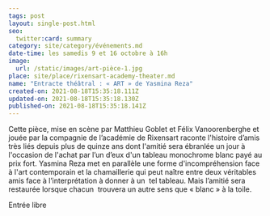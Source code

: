```yaml
---
tags: post
layout: single-post.html
seo:
  twitter:card: summary
category: site/category/événements.md
date-time: les samedis 9 et 16 octobre à 16h
image:
  url: /static/images/art-pièce-1.jpg
place: site/place/rixensart-academy-theater.md
name: "Entracte théâtral : « ART » de Yasmina Reza"
created-on: 2021-08-18T15:35:18.111Z
updated-on: 2021-08-18T15:35:18.130Z
published-on: 2021-08-18T15:35:18.141Z
---
```

Cette pièce, mise en scène par Matthieu Goblet et Félix Vanoorenberghe et jouée par la compagnie de l’académie de Rixensart raconte l'histoire d’amis très liés depuis plus de quinze ans dont l'amitié sera ébranlée un jour à l'occasion de l'achat par l’un d’eux d'un tableau monochrome blanc payé au prix fort. Yasmina Reza met en parallèle une forme d'incompréhension face à l'art contemporain et la chamaillerie qui peut naître entre deux véritables amis face à l’interprétation à donner à un  tel tableau. Mais l’amitié sera restaurée lorsque chacun  trouvera un autre sens que « blanc » à la toile.

Entrée libre